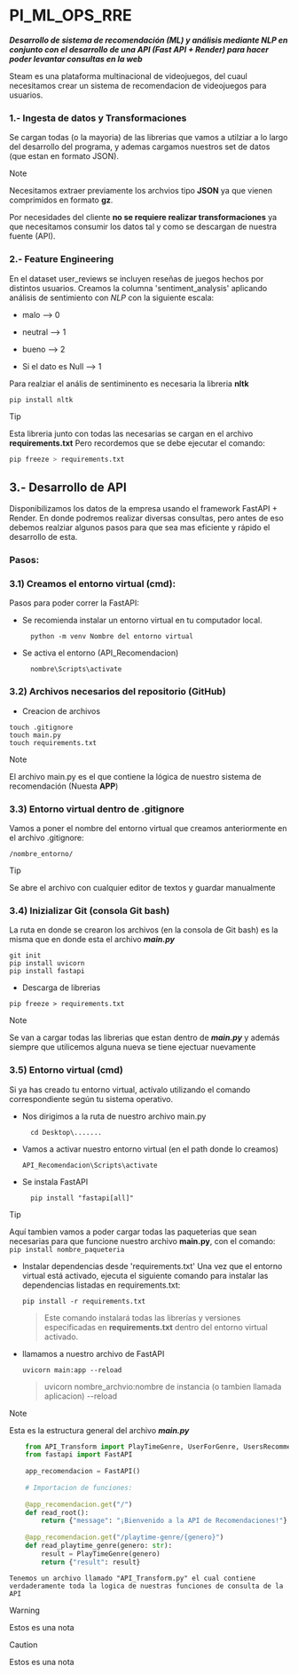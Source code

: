 # PI_ML_OPS_RRE

***Desarrollo de sistema de recomendación (ML) y análisis mediante NLP en conjunto con el desarrollo de una API (Fast API + Render) para hacer poder levantar consultas en la web***

Steam es una plataforma multinacional de videojuegos, del cuaul necesitamos crear un sistema de recomendacion de videojuegos para usuarios.

### 1.- Ingesta de datos y Transformaciones
Se cargan todas (o la mayoria) de las librerias que vamos a utilziar a lo largo del desarrollo del programa, y ademas cargamos nuestros set de datos (que estan en formato JSON).

> [!Note]
> Necesitamos extraer previamente los archvios tipo **JSON** ya que vienen comprimidos en formato **gz**.

Por necesidades del cliente **no se requiere realizar transformaciones** ya que necesitamos consumir los datos tal y como se descargan de nuestra fuente (API).

### 2.- Feature Engineering

En el dataset user_reviews se incluyen reseñas de juegos hechos por distintos usuarios. Creamos la columna 'sentiment_analysis' aplicando análisis de sentimiento con _NLP_ con la siguiente escala: 

+ malo --> 0

+ neutral --> 1

+ bueno --> 2

+ Si el dato es Null --> 1

Para realziar el anális de sentiminento es necesaria la libreria **nltk**
```python
pip install nltk
```
> [!Tip]
> Esta libreria junto con todas las necesarias se cargan en el archivo **requirements.txt**
> Pero recordemos que se debe ejecutar el comando:
> ```python
>pip freeze > requirements.txt
> ```

## 3.- Desarrollo de API
Disponibilizamos los datos de la empresa usando el framework FastAPI + Render.
En donde podremos realizar diversas consultas, pero antes de eso debemos realziar algunos pasos para que sea mas eficiente y rápido el desarrollo de esta.

### Pasos:

### 3.1) Creamos el entorno virtual (cmd):

Pasos para poder correr la FastAPI:

+ Se recomienda instalar un entorno virtual en tu computador local.

        python -m venv Nombre del entorno virtual

+ Se activa el entorno (API_Recomendacion)

        nombre\Scripts\activate


### 3.2) Archivos necesarios del repositorio (GitHub)

+ Creacion de archivos
```
touch .gitignore
touch main.py
touch requirements.txt
```
> [!Note]
> El archivo main.py es el que contiene la lógica de nuestro sistema de recomendación (Nuesta **APP**)

### 3.3) Entorno virtual dentro de .gitignore

Vamos a poner el nombre del entorno virtual que creamos anteriormente en el archivo .gitignore:
```
/nombre_entorno/
```
> [!Tip]
> Se abre el archivo con cualquier editor de textos y guardar manualmente

### 3.4) Inizializar Git (consola Git bash)

La ruta en donde se crearon los archivos (en la consola de Git bash) es la misma que en donde esta el archivo ***main.py***
```
git init
pip install uvicorn
pip install fastapi
```

+ Descarga de librerias

```
pip freeze > requirements.txt
```
> [!Note]
> Se van a cargar todas las librerias que estan dentro de ***main.py*** y además siempre que utilicemos alguna nueva se tiene ejectuar nuevamente

### 3.5) Entorno virtual (cmd)

Si ya has creado tu entorno virtual, actívalo utilizando el comando correspondiente según tu sistema operativo.

+ Nos dirigimos a la ruta de nuestro archivo main.py

        cd Desktop\.......

+ Vamos a activar nuestro entorno virtual (en el path  donde lo creamos)
    ```
    API_Recomendacion\Scripts\activate
    ```    
+ Se instala FastAPI

        pip install "fastapi[all]"
> [!Tip]
> Aquí tambien vamos a poder cargar todas las paqueterias que sean necesarias para que funcione nuestro archivo **main.py**, con el comando:
>     ```pip install nombre_paqueteria```

+ Instalar dependencias desde 'requirements.txt'
Una vez que el entorno virtual está activado, ejecuta el siguiente comando para instalar las dependencias listadas en requirements.txt:
    ```
    pip install -r requirements.txt
    ```
    > Este comando instalará todas las librerías y versiones especificadas en **requirements.txt** dentro del entorno virtual activado.

+ llamamos a nuestro archivo de FastAPI

      uvicorn main:app --reload
  
    > uvicorn nombre_archvio:nombre de instancia (o tambien llamada aplicacion) --reload

> [!Note]
> Esta es la estructura general del archivo ***main.py***

```python
    from API_Transform import PlayTimeGenre, UserForGenre, UsersRecommend, UsersWorstDeveloper, Sentiment_analysis
    from fastapi import FastAPI
    
    app_recomendacion = FastAPI()
    
    # Importacion de funciones: 
    
    @app_recomendacion.get("/")
    def read_root():
        return {"message": "¡Bienvenido a la API de Recomendaciones!"}
    
    @app_recomendacion.get("/playtime-genre/{genero}")
    def read_playtime_genre(genero: str):
        result = PlayTimeGenre(genero)
        return {"result": result}
```
    Tenemos un archivo llamado "API_Transform.py" el cual contiene verdaderamente toda la logica de nuestras funciones de consulta de la API


  
> [!Warning]
> Estos es una nota

> [!Caution]
> Estos es una nota
